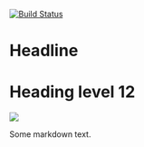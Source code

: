 [![Build Status](http://213.136.81.227:8080/buildStatus/icon?job=my_first_test_job)](http://213.136.81.227:8080/job/my_first_test_job/)

# Headline

<h1>Heading level 12</h1>

<a href='http://213.136.81.227:8080/job/my_first_test_job'><img src='http://213.136.81.227:8080/buildStatus/icon?job=my_first_test_job'></a>

Some markdown text.
